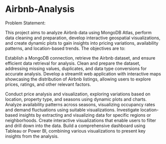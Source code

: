 # Airbnb-Analysis
Problem Statement:

This project aims to analyze Airbnb data using MongoDB Atlas, perform data cleaning and preparation, develop interactive geospatial visualizations, and create dynamic plots to gain insights into pricing variations, availability patterns, and location-based trends. The objectives are to:

Establish a MongoDB connection, retrieve the Airbnb dataset, and ensure efficient data retrieval for analysis.
Clean and prepare the dataset, addressing missing values, duplicates, and data type conversions for accurate analysis.
Develop a streamlit web application with interactive maps showcasing the distribution of Airbnb listings, allowing users to explore prices, ratings, and other relevant factors.

Conduct price analysis and visualization, exploring variations based on location, property type, and seasons using dynamic plots and charts.
Analyze availability patterns across seasons, visualizing occupancy rates and demand fluctuations using suitable visualizations.
Investigate location-based insights by extracting and visualizing data for specific regions or neighborhoods.
Create interactive visualizations that enable users to filter and drill down into the data.
Build a comprehensive dashboard using Tableau or Power BI, combining various visualizations to present key insights from the analysis.
